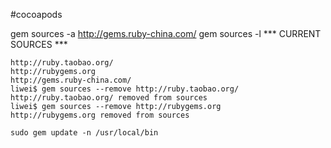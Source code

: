 #cocoapods

gem sources -a http://gems.ruby-china.com/
gem sources -l
*** CURRENT SOURCES ***
```
http://ruby.taobao.org/
http://rubygems.org
http://gems.ruby-china.com/
liwei$ gem sources --remove http://ruby.taobao.org/
http://ruby.taobao.org/ removed from sources
liwei$ gem sources --remove http://rubygems.org
http://rubygems.org removed from sources

sudo gem update -n /usr/local/bin
```

